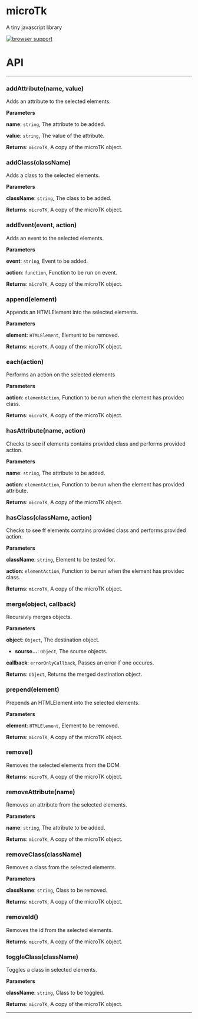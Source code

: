 # microTk
A tiny javascript library

[![browser support](https://ci.testling.com/$YOUR_USERNAME_HERE/max-by.png)
](https://ci.testling.com/thenderson21/microTK)

# API

* * *

### addAttribute(name, value) 

Adds an attribute to the selected elements.

**Parameters**

**name**: `string`, The attribute to be added.

**value**: `string`, The value of the attribute.

**Returns**: `microTK`, A copy of the microTK object.


### addClass(className) 

Adds a class to the selected elements.

**Parameters**

**className**: `string`, The class to be added.

**Returns**: `microTK`, A copy of the microTK object.


### addEvent(event, action) 

Adds an event to the selected elements.

**Parameters**

**event**: `string`, Event to be added.

**action**: `function`, Function to be run on event.

**Returns**: `microTK`, A copy of the microTK object.


### append(element) 

Appends an HTMLElement into the selected elements.

**Parameters**

**element**: `HTMLElement`, Element to be removed.

**Returns**: `microTK`, A copy of the microTK object.


### each(action) 

Performs an action on the selected elements

**Parameters**

**action**: `elementAction`, Function to be run when the element has providec class.

**Returns**: `microTK`, A copy of the microTK object.


### hasAttribute(name, action) 

Checks to see if elements contains provided class and performs provided action.

**Parameters**

**name**: `string`, The attribute to be added.

**action**: `elementAction`, Function to be run when the element has provided attribute.

**Returns**: `microTK`, A copy of the microTK object.


### hasClass(className, action) 

Checks to see ff elements contains provided class and performs provided action.

**Parameters**

**className**: `string`, Element to be tested for.

**action**: `elementAction`, Function to be run when the element has providec class.

**Returns**: `microTK`, A copy of the microTK object.


### merge(object, callback) 

Recursivly merges objects.

**Parameters**

**object**: `Object`, The destination object.

 - **sourse...**: `Object`, The sourse objects.

**callback**: `errorOnlyCallback`, Passes an error if one occures.

**Returns**: `Object`, Returns the merged destination object.


### prepend(element) 

Prepends an HTMLElement into the selected elements.

**Parameters**

**element**: `HTMLElement`, Element to be removed.

**Returns**: `microTK`, A copy of the microTK object.


### remove() 

Removes the selected elements from the DOM.

**Returns**: `microTK`, A copy of the microTK object.


### removeAttribute(name) 

Removes an attribute from the selected elements.

**Parameters**

**name**: `string`, The attribute to be added.

**Returns**: `microTK`, A copy of the microTK object.


### removeClass(className) 

Removes a class from the selected elements.

**Parameters**

**className**: `string`, Class to be removed.

**Returns**: `microTK`, A copy of the microTK object.


### removeId() 

Removes the id from the selected elements.

**Returns**: `microTK`, A copy of the microTK object.


### toggleClass(className) 

Toggles a class in selected elements.

**Parameters**

**className**: `string`, Class to be toggled.

**Returns**: `microTK`, A copy of the microTK object.



* * *